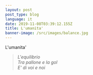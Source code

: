 ```yaml
---
layout: post
post_type: blog
language: it
date: 2019-11-08T03:39:12.155Z
title: L'umanita'
banner-image: /src/images/balance.jpg
---
```

L'umanita'
> _L'equilibrio_\
> _Tra pallone e la gol_\
> _E' di voi e noi_
